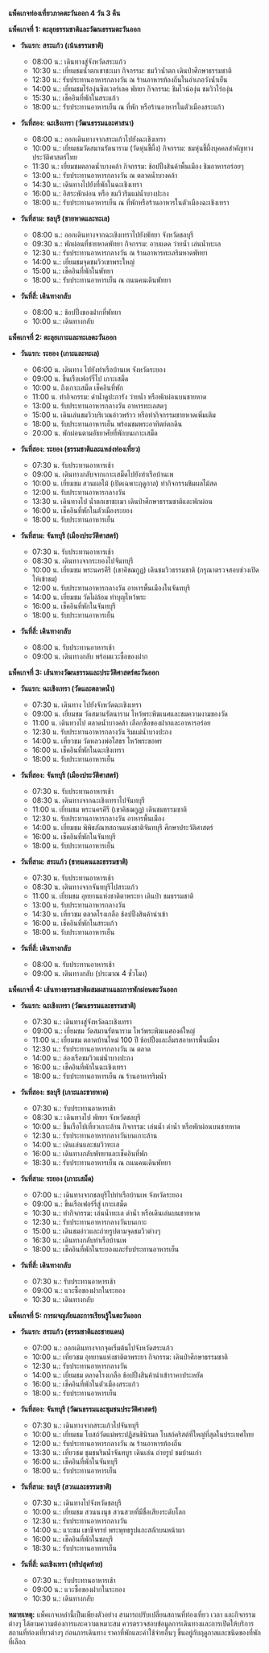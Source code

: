 **แพ็คเกจท่องเที่ยวภาคตะวันออก 4 วัน 3 คืน**

**แพ็คเกจที่ 1:  ตะลุยธรรมชาติและวัฒนธรรมตะวันออก**

* **วันแรก: สระแก้ว (เน้นธรรมชาติ)**
    * 08:00 น.: เดินทางสู่จังหวัดสระแก้ว 
    * 10:30 น.: เยี่ยมชมน้ำตกเขาชะเมา  กิจกรรม: ชมวิวน้ำตก เดินป่าศึกษาธรรมชาติ  
    * 12:30 น.: รับประทานอาหารกลางวัน ณ ร้านอาหารท้องถิ่นในอำเภอวังน้ำเย็น
    * 14:00 น.: เยี่ยมชมไร่องุ่นซิลเวอร์เลค พัทยา  กิจกรรม: ชิมไวน์องุ่น ชมวิวไร่องุ่น 
    * 15:30 น.: เช็คอินที่พักในสระแก้ว
    * 18:00 น.: รับประทานอาหารเย็น ณ ที่พัก หรือร้านอาหารในตัวเมืองสระแก้ว

* **วันที่สอง: ฉะเชิงเทรา (วัฒนธรรมและศาสนา)**
    * 08:00 น.: ออกเดินทางจากสระแก้วไปยังฉะเชิงเทรา 
    * 10:00 น.: เยี่ยมชมวัดสมานรัตนาราม (วัดหุ่นขี้ผึ้ง)  กิจกรรม: ชมหุ่นขี้ผึ้งบุคคลสำคัญทางประวัติศาสตร์ไทย 
    * 11:30 น.: เยี่ยมชมตลาดน้ำบางคล้า  กิจกรรม: ช้อปปิ้งสินค้าพื้นเมือง  ชิมอาหารอร่อยๆ 
    * 13:00 น.: รับประทานอาหารกลางวัน ณ ตลาดน้ำบางคล้า
    * 14:30 น.: เดินทางไปยังที่พักในฉะเชิงเทรา
    * 16:00 น.:  อิสระพักผ่อน หรือ ชมวิวริมแม่น้ำบางปะกง
    * 18:00 น.: รับประทานอาหารเย็น ณ ที่พักหรือร้านอาหารในตัวเมืองฉะเชิงเทรา


* **วันที่สาม: ชลบุรี (ชายหาดและทะเล)**
    * 08:00 น.: ออกเดินทางจากฉะเชิงเทราไปยังพัทยา จังหวัดชลบุรี
    * 09:30 น.: พักผ่อนที่ชายหาดพัทยา กิจกรรม: อาบแดด ว่ายน้ำ เล่นน้ำทะเล  
    * 12:30 น.: รับประทานอาหารกลางวัน ณ ร้านอาหารทะเลริมหาดพัทยา
    * 14:00 น.:  เยี่ยมชมจุดชมวิวเขาพระใหญ่  
    * 15:00 น.:  เช็คอินที่พักในพัทยา
    * 18:00 น.:  รับประทานอาหารเย็น ณ  ถนนคนเดินพัทยา

* **วันที่สี่: เดินทางกลับ**
    * 08:00 น.:  ช้อปปิ้งของฝากที่พัทยา
    * 10:00 น.:  เดินทางกลับ


**แพ็คเกจที่ 2:  ตะลุยเกาะและทะเลตะวันออก**

* **วันแรก: ระยอง (เกาะและทะเล)**
    * 06:00 น. เดินทาง ไปยังท่าเรือบ้านเพ จังหวัดระยอง 
    * 09:00 น. ขึ้นเรือเฟอร์รี่ไป เกาะเสม็ด
    * 10:00 น. ถึงเกาะเสม็ด เช็คอินที่พัก
    * 11:00 น. ทำกิจกรรม: ดำน้ำดูปะการัง ว่ายน้ำ หรือพักผ่อนบนชายหาด
    * 13:00 น. รับประทานอาหารกลางวัน อาหารทะเลสดๆ
    * 15:00 น. เดินเล่นชมวิวบริเวณอ่าวพร้าว หรือทำกิจกรรมชายหาดเพิ่มเติม
    * 18:00 น. รับประทานอาหารเย็น พร้อมชมพระอาทิตย์ตกดิน
    * 20:00 น. พักผ่อนตามอัธยาศัยที่พักบนเกาะเสม็ด

* **วันที่สอง: ระยอง (ธรรมชาติและแหล่งท่องเที่ยว)**
    * 07:30 น. รับประทานอาหารเช้า
    * 09:00 น. เดินทางกลับจากเกาะเสม็ดไปยังท่าเรือบ้านเพ
    * 10:00 น. เยี่ยมชม สวนผลไม้ (เปิดเฉพาะฤดูกาล) ทำกิจกรรมชิมผลไม้สด
    * 12:00 น. รับประทานอาหารกลางวัน
    * 13:30 น. เดินทางไป น้ำตกเขาชะเมา เดินป่าศึกษาธรรมชาติและพักผ่อน
    * 16:00 น. เช็คอินที่พักในตัวเมืองระยอง
    * 18:00 น. รับประทานอาหารเย็น

* **วันที่สาม: จันทบุรี (เมืองประวัติศาสตร์)**
    * 07:30 น. รับประทานอาหารเช้า
    * 08:30 น. เดินทางจากระยองไปจันทบุรี 
    * 10:00 น. เยี่ยมชม พระนครคีรี (เขาคิชฌกูฏ) เดินชมวิวธรรมชาติ (กรุณาตรวจสอบช่วงเปิดให้เข้าชม)
    * 12:00 น. รับประทานอาหารกลางวัน อาหารพื้นเมืองในจันทบุรี
    * 14:00 น. เยี่ยมชม วัดไผ่ล้อม ทำบุญไหว้พระ
    * 16:00 น. เช็คอินที่พักในจันทบุรี
    * 18:00 น. รับประทานอาหารเย็น

* **วันที่สี่: เดินทางกลับ**
    * 08:00 น. รับประทานอาหารเช้า
    * 09:00 น. เดินทางกลับ พร้อมแวะซื้อของฝาก


**แพ็คเกจที่ 3:  เส้นทางวัฒนธรรมและประวัติศาสตร์ตะวันออก**

* **วันแรก: ฉะเชิงเทรา (วัดและตลาดน้ำ)**
    * 07:30 น. เดินทาง ไปยังจังหวัดฉะเชิงเทรา 
    * 09:00 น. เยี่ยมชม วัดสมานรัตนาราม ไหว้พระพิฆเนศและชมความงามของวัด
    * 11:00 น. เดินทางไป ตลาดน้ำบางคล้า เลือกซื้อของฝากและอาหารอร่อย
    * 12:30 น. รับประทานอาหารกลางวัน ริมแม่น้ำบางปะกง
    * 14:00 น. เที่ยวชม วัดหลวงพ่อโสธร ไหว้พระขอพร
    * 16:00 น. เช็คอินที่พักในฉะเชิงเทรา
    * 18:00 น. รับประทานอาหารเย็น

* **วันที่สอง: จันทบุรี (เมืองประวัติศาสตร์)**
    * 07:30 น. รับประทานอาหารเช้า
    * 08:30 น. เดินทางจากฉะเชิงเทราไปจันทบุรี 
    * 11:00 น. เยี่ยมชม พระนครคีรี (เขาคิชฌกูฏ) เดินชมธรรมชาติ
    * 12:30 น. รับประทานอาหารกลางวัน อาหารพื้นเมือง
    * 14:00 น. เยี่ยมชม พิพิธภัณฑสถานแห่งชาติจันทบุรี ศึกษาประวัติศาสตร์
    * 16:00 น. เช็คอินที่พักในจันทบุรี
    * 18:00 น. รับประทานอาหารเย็น

* **วันที่สาม: สระแก้ว (ชายแดนและธรรมชาติ)**
    * 07:30 น. รับประทานอาหารเช้า
    * 08:30 น. เดินทางจากจันทบุรีไปสระแก้ว 
    * 11:00 น. เยี่ยมชม อุทยานแห่งชาติตาพระยา เดินป่า ชมธรรมชาติ
    * 13:00 น. รับประทานอาหารกลางวัน
    * 14:30 น. เที่ยวชม ตลาดโรงเกลือ ช้อปปิ้งสินค้านำเข้า
    * 16:00 น. เช็คอินที่พักในสระแก้ว
    * 18:00 น. รับประทานอาหารเย็น

* **วันที่สี่: เดินทางกลับ**
    * 08:00 น. รับประทานอาหารเช้า
    * 09:00 น. เดินทางกลับ (ประมาณ 4 ชั่วโมง)


**แพ็คเกจที่ 4: เส้นทางธรรมชาติผสมผสานและการพักผ่อนตะวันออก**

* **วันแรก: ฉะเชิงเทรา (วัฒนธรรมและธรรมชาติ)**
   * 07:30 น.: เดินทางสู่จังหวัดฉะเชิงเทรา
   * 09:00 น.: เยี่ยมชม วัดสมานรัตนาราม ไหว้พระพิฆเนศองค์ใหญ่
   * 11:00 น.: เยี่ยมชม ตลาดบ้านใหม่ 100 ปี ช้อปปิ้งและลิ้มรสอาหารพื้นเมือง
   * 12:30 น.: รับประทานอาหารกลางวัน ณ ตลาด
   * 14:00 น.: ล่องเรือชมวิวแม่น้ำบางปะกง
   * 16:00 น.: เช็คอินที่พักในฉะเชิงเทรา
   * 18:00 น.: รับประทานอาหารเย็น ณ ร้านอาหารริมน้ำ

* **วันที่สอง: ชลบุรี (เกาะและชายหาด)**
   * 07:30 น.: รับประทานอาหารเช้า
   * 08:30 น.: เดินทางไป พัทยา จังหวัดชลบุรี
   * 10:00 น.: ขึ้นเรือไปเที่ยวเกาะล้าน กิจกรรม: เล่นน้ำ ดำน้ำ หรือพักผ่อนบนชายหาด
   * 12:30 น.: รับประทานอาหารกลางวันบนเกาะล้าน
   * 14:00 น.: เดินเล่นและชมวิวทะเล
   * 16:00 น.: เดินทางกลับพัทยาและเช็คอินที่พัก
   * 18:30 น.: รับประทานอาหารเย็น ณ ถนนคนเดินพัทยา

* **วันที่สาม: ระยอง (เกาะเสม็ด)**
   * 07:00 น.: เดินทางจากชลบุรีไปท่าเรือบ้านเพ จังหวัดระยอง
   * 09:00 น.: ขึ้นเรือเฟอร์รี่สู่ เกาะเสม็ด
   * 10:30 น.: ทำกิจกรรม: เล่นน้ำทะเล ดำน้ำ หรือเดินเล่นบนชายหาด
   * 12:30 น.: รับประทานอาหารกลางวันบนเกาะ
   * 15:00 น.: เดินชมอ่าวและถ่ายรูปตามจุดชมวิวต่างๆ
   * 16:30 น.: เดินทางกลับท่าเรือบ้านเพ
   * 18:00 น.: เช็คอินที่พักในระยองและรับประทานอาหารเย็น

* **วันที่สี่: เดินทางกลับ**
   * 07:30 น.: รับประทานอาหารเช้า
   * 09:00 น.: แวะซื้อของฝากในระยอง
   * 10:30 น.: เดินทางกลับ

**แพ็คเกจที่ 5: การผจญภัยและการเรียนรู้ในตะวันออก**

* **วันแรก: สระแก้ว (ธรรมชาติและชายแดน)**
   * 07:00 น.: ออกเดินทางจากจุดเริ่มต้นไปจังหวัดสระแก้ว
   * 10:00 น.: เที่ยวชม อุทยานแห่งชาติตาพระยา กิจกรรม: เดินป่าศึกษาธรรมชาติ
   * 12:30 น.: รับประทานอาหารกลางวัน
   * 14:00 น.: เยี่ยมชม ตลาดโรงเกลือ ช้อปปิ้งสินค้านำเข้าราคาประหยัด
   * 16:00 น.: เช็คอินที่พักในตัวเมืองสระแก้ว
   * 18:00 น.: รับประทานอาหารเย็น

* **วันที่สอง: จันทบุรี (วัฒนธรรมและชุมชนประวัติศาสตร์)**
   * 07:30 น.: เดินทางจากสระแก้วไปจันทบุรี
   * 10:00 น.: เยี่ยมชม โบสถ์วัดแม่พระปฏิสนธินิรมล โบสถ์คริสต์ที่ใหญ่ที่สุดในประเทศไทย
   * 12:00 น.: รับประทานอาหารกลางวัน ณ ร้านอาหารท้องถิ่น
   * 13:30 น.: เที่ยวชม ชุมชนริมน้ำจันทบูร เดินเล่น ถ่ายรูป ชมบ้านเก่า
   * 16:00 น.: เช็คอินที่พักในจันทบุรี
   * 18:00 น.: รับประทานอาหารเย็น

* **วันที่สาม: ชลบุรี (สวนและธรรมชาติ)**
   * 07:30 น.: เดินทางไปจังหวัดชลบุรี
   * 10:00 น.: เยี่ยมชม สวนนงนุช สวนสวยที่มีชื่อเสียงระดับโลก
   * 12:30 น.: รับประทานอาหารกลางวัน
   * 14:00 น.: แวะชม เขาชีจรรย์ พระพุทธรูปแกะสลักบนหน้าผา
   * 16:00 น.: เช็คอินที่พักในชลบุรี
   * 18:30 น.: รับประทานอาหารเย็น

* **วันที่สี่: ฉะเชิงเทรา (ทริปสุดท้าย)**
   * 07:30 น.: รับประทานอาหารเช้า
   * 09:00 น.: แวะซื้อของฝากในระยอง
   * 10:30 น.: เดินทางกลับ

**หมายเหตุ:**  แพ็คเกจเหล่านี้เป็นเพียงตัวอย่าง  สามารถปรับเปลี่ยนสถานที่ท่องเที่ยว เวลา และกิจกรรมต่างๆ ได้ตามความต้องการและความเหมาะสม  ควรตรวจสอบข้อมูลการเดินทางและการเปิดให้บริการสถานที่ท่องเที่ยวต่างๆ ก่อนการเดินทาง  ราคาที่พักและค่าใช้จ่ายอื่นๆ ขึ้นอยู่กับฤดูกาลและชนิดของที่พักที่เลือก
